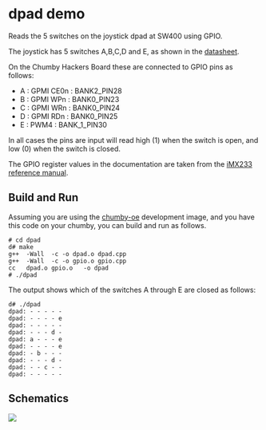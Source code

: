 dpad demo
=========

Reads the 5 switches on the joystick dpad at SW400
using GPIO.  

The joystick has 5 switches A,B,C,D and E, as
shown in the [datasheet](http://clearwater.github.com/chumby-oe/resources/ATR0000CE9.pdf).

On the Chumby Hackers Board these are connected to GPIO pins as follows:

 - A : GPMI CE0n : BANK2_PIN28
 - B : GPMI WPn : BANK0_PIN23
 - C : GPMI WRn : BANK0_PIN24
 - D : GPMI RDn : BANK0_PIN25
 - E : PWM4 : BANK_1_PIN30

In all cases the pins are input will read high (1) when 
the switch is open, and low (0) when the switch is closed.

The GPIO register values in the documentation are taken from the
[iMX233 reference manual](http://www.freescale.com/files/dsp/doc/ref_manual/IMX23RM.pdf).

Build and Run
-------------
Assuming you are using the [chumby-oe](https://github.com/clearwater/chumby-oe) development image, and you have this code on your chumby, you can build and run as follows.

```
# cd dpad
d# make
g++  -Wall  -c -o dpad.o dpad.cpp
g++  -Wall  -c -o gpio.o gpio.cpp
cc   dpad.o gpio.o   -o dpad
# ./dpad
```

The output shows which of the switches A through E are closed
as follows:

```
d# ./dpad
dpad: - - - - -
dpad: - - - - e
dpad: - - - - -
dpad: - - - d -
dpad: a - - - e
dpad: - - - - e
dpad: - b - - -
dpad: - - - d -
dpad: - - c - -
dpad: - - - - -
```

Schematics
----------
<img src="/clearwater/chumby-sampler/raw/master/images/dpad-schematics.png" />

